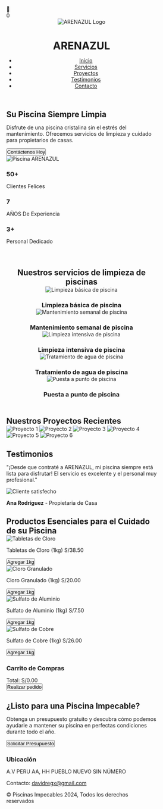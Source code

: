 <html lang="es">
<head>
  <meta charset="UTF-8">
  <meta name="viewport" content="width=device-width, initial-scale=0.6">
  <title>ARENAZUL: Mantenimiento de Piscinas</title>
  <style>
    /* Reset and Global Styles */
    * {
      margin: 0;
      padding: 0;
      box-sizing: border-box;
    }

   body {
      font-family: 'Arial', sans-serif;
      line-height: 1.6;
      background-color: #d6f0f1;
    }

    /* Header Section */
   header {
      background-color: #c7c7c2;
      padding: 10px 20px;
      box-shadow: 0 4px 8px rgba(0, 0, 0, 0.1);
      display: flex;
      justify-content: space-between;
      align-items: center;
      border-radius: 15px;
      margin: 20px;
      position: relative;
    }

  header .logo {
      display: flex;
      align-items: center;
    }

   header .logo img {
      background-color: transparent;
      width: 80px;
      height: auto;
    }

   nav ul {
      display: flex;
      justify-content: flex-end;
      list-style-type: none;
      padding: 0;
    }

   nav ul li {
      margin-left: 20px;
      font-size: 15px;
    }

   nav ul li a {
      color: white;
      text-decoration: none;
      font-weight: bold;
      text-transform: uppercase;
    }

   nav ul li a:hover {
      color: #d6f0f1;
    }

    /* Contenedor para logo y título */
.header-container {
  display: flex;
  align-items: center;  /* Alinea el logo y título verticalmente */
  justify-content: space-between; /* Espacio entre el logo y el título */
  width: 100%; /* Asegura que ocupe todo el ancho disponible */
}

/* Estilo para el logo */
.logo img {
  width: 80px;  /* Tamaño del logo */
  height: auto;
  background-color: transparent;
}

/* Estilo para el título */
.header-title h1 {
  font-size: 24px;  /* Tamaño del texto */
  color: #ffffff;  /* Color blanco para el texto */
  margin-left: 20px;  /* Espacio entre el logo y el título */
  font-weight: bold;  /* Hacer que el título sea más prominente */
  text-transform: uppercase;  /* Poner el título en mayúsculas */
}

/* Ajuste para pantallas pequeñas (móviles) */
@media (max-width: 768px) {
  .header-title h1 {
    font-size: 18px;  /* Reducir el tamaño en dispositivos móviles */
    text-align: center;  /* Centrar el texto en móviles si es necesario */
    margin-left: 10px;  /* Ajustar margen si es necesario */
  }
}

/* Estilo para el título en el encabezado */
.header-title {
  flex: 1;
  text-align: center;
  color: #ffffff; /* Color blanco para que se vea bien sobre el fondo */
  font-size: 24px; /* Tamaño del texto */
  font-weight: bold; /* Hacer que el título sea más prominente */
}

header {
  background-color: #c7c7c2;
  padding: 10px 20px;
  box-shadow: 0 4px 8px rgba(0, 0, 0, 0.1);
  display: flex;
  justify-content: space-between;
  align-items: center;
  border-radius: 15px;
  margin: 20px;
  position: relative;
  flex-wrap: wrap; /* Asegura que el contenido se ajuste bien */
}

header .logo {
  display: flex;
  align-items: center;
}

header .logo img {
  background-color: transparent;
  width: 80px;
  height: auto;
}
/* Ajuste del tamaño del título para dispositivos móviles */
@media (max-width: 768px) {
  .header-title h1 {
    font-size: 18px;  /* Disminuir el tamaño del título en dispositivos móviles */
  }
}

    /* Icono flotante del carrito */
   #floating-cart-icon {
      position: fixed;
      top: 30px;
      right: 30px;
      z-index: 1000;
      background-color: #00A9E0;
      color: white;
      width: 50px;
      height: 50px;
      border-radius: 50%;
      display: flex;
      justify-content: center;
      align-items: center;
      font-size: 24px;
      cursor: pointer;
      box-shadow: 0 4px 10px rgba(0, 0, 0, 0.2);
      transition: all 0.3s ease;
    }

   #floating-cart-icon:hover {
      background-color: #ffde00;
      transform: scale(1.1);
    }

   #cart-badge {
      position: absolute;
      top: -5px;
      right: -5px;
      background-color: #ff6b6b;
      color: white;
      border-radius: 50%;
      width: 20px;
      height: 20px;
      font-size: 12px;
      display: flex;
      justify-content: center;
      align-items: center;
    }

    /* Hamburguesa */
   .menu-toggle {
      display: none;
      flex-direction: column;
      cursor: pointer;
      margin-left: auto;
    }

   .menu-toggle span {
      background-color: white;
      height: 4px;
      width: 20px;
      margin: 4px 0;
      border-radius: 5px;
    }

    /* Hero Section */
   .hero {
      display: flex;
      justify-content: space-between;
      align-items: center;
      background: linear-gradient(to right, #e8fbff, #d6f0f1);
      padding: 10px 20px;
      color: #0f172a;
      text-align: left;
      background-size: cover;
      background-position: center;
    }

   .hero-content h1 {
      font-size: 50px;
      margin-bottom: 0px;
    }

   .hero-content p {
      font-size: 20px;
      margin-bottom: 30px;
    }

   .hero button {
      background-color: #0f172a;
      padding: 15px 30px;
      font-size: 18px;
      border: none;
      color: white;
      cursor: pointer;
      border-radius: 5px;
    }

   .hero button:hover {
      background-color: #00A9E0;
    }

   .hero img {
      width: 50%;
      border-radius: 20px 0px 30px 0px;
    }

    /* Projects Section */
   .projects {
      padding: 20px 0;
      background-color: white;
      text-align: center;
    }

   .projects h2 {
      font-size: 36px;
      margin-bottom: 40px;
    }

  .project-gallery {
      display: grid;
      grid-template-columns: repeat(3, 1fr);
      gap: 20px;
    }

   .project-gallery img {
      width: 100%;
      height: 250px;
      object-fit: cover;
      border-radius: 10px;
      box-shadow: 0 4px 8px rgba(0, 0, 0, 0.1);
    }

    /* Services Section */
   .services {
      padding: 0px 30px;
      text-align: center;
    }

   .service-stats {
      display: flex;
      flex-direction: row;
      justify-content: space-around;
      margin-bottom: 50px;
    }

   .stat {
      padding: 30px;
      width: auto;
    }

   .stat h3 {
      font-size: 48px;
    }

   .stat p {
      font-size: 18px;
    }
    
    /* Sección de servicios */
   section {
      padding: 20px;
      margin: 20px;
    }

    /* Título centrado */
   h2 {
      text-align: center;
      margin-bottom: 20px;
    }

    /* Contenedor de servicios */
   .service {
      display: row;
      width: 48%;
      text-align: center;
      margin: 10px;
      box-sizing: border-box;
    }

    /* Imágenes dentro de los servicios */
  .service img {
      width: 100%;
      height: 250px;
      object-fit: cover;
      border-radius: 10px;
    }
/* Contenedor de servicios */
#servicios {
  padding: 20px;
  text-align: center;
}

/* Diseño de Grid para servicios en escritorio */
#servicios .service {
  display: inline-block;
  width: 100%; /* Por defecto, los servicios ocuparán toda la fila */
  text-align: center;
  margin: 10px 0;
}

#servicios .service img {
  width: 100%;
  height: 250px;
  object-fit: cover;
  border-radius: 10px;
  margin-bottom: 20px;
}

/* Layout de 3 columnas en pantallas grandes (escritorio) */
@media (min-width: 1024px) {
  #servicios {
    display: grid;
    grid-template-columns: repeat(3, 1fr); /* 3 columnas */
    gap: 20px; /* Espacio entre los servicios */
  }

  #servicios .service {
    width: auto; /* Dejar que el grid maneje el tamaño */
  }
}

/* Ajuste para pantallas más pequeñas (tabletas o móviles) */
@media (max-width: 1024px) {
  #servicios {
    display: grid;
    grid-template-columns: repeat(2, 1fr); /* 2 columnas en tabletas */
    gap: 20px; /* Espacio entre los servicios */
  }
}

/* Ajuste para pantallas muy pequeñas (móviles) */
@media (max-width: 768px) {
  #servicios {
    display: grid;
    grid-template-columns: 1fr; /* 1 columna en móviles */
    gap: 20px; /* Espacio entre los servicios */
  }
}

    /* Testimonials Section */
   .testimonials {
      background-color: #d6f0f1;
      text-align: center;
    }

   .testimonials h2 {
      font-size: 36px;
      margin-bottom: 30px;
    }

   .testimonial img {
      width: 100%;
      border-radius: 20px 0px 30px 0px;
    }

   .testimonial {
      background-color: white;
      padding: 10px;
      border-radius: 20px;
      box-shadow: 0 4px 8px rgba(0, 0, 0, 0.5);
      max-width: 600px;
      margin: 0 auto;
    }

   .testimonial p {
      font-size: 20px;
      color: #555;
      margin-bottom: 20px;
    }

   .testimonial strong {
      font-size: 18px;
      color: #00A9E0;
    }

    /* Products Section */
   .products {
      padding: 20px 20px;
      background-color: white;
      text-align: center;
    }

   .products h2 {
      font-size: 36px;
      margin-bottom: 40px;
    }

   .product-gallery {
      display: grid;
      grid-template-columns: repeat(3, 1fr);
      gap: 20px;
    }

   .product {
      background-color: #f9f9f9;
      padding: 20px;
      border-radius: 10px;
      box-shadow: 0 4px 8px rgba(0, 0, 0, 0.1);
    }

   .product img {
      width: 100%;
      border-radius: 10px;
      margin-bottom: 20px;
    }

   .product p {
      font-size: 18px;
      color: #333;
      margin-bottom: 20px;
    }

   .product button {
      padding: 10px 20px;
      background-color: #ffde00;
      color: white;
      border: none;
      cursor: pointer;
      border-radius: 5px;
    }

   .product button:hover {
      background-color: #00A9E0;
    }

    /* Floating Cart */
   #floating-cart {
      position: fixed;
      top: 100px;
      right: 30px;
      width: 350px;
      padding: 20px;
      background-color: #fff;
      border-radius: 10px;
      box-shadow: 0 8px 25px rgba(0, 0, 0, 0.2);
      z-index: 9999;
      max-height: 500px;
      overflow-y: auto;
      display: none;
      border: 2px solid #00A9E0;
    }

   #floating-cart h3 {
      margin-bottom: 20px;
      font-size: 22px;
      color: #00A9E0;
      text-align: center;
      border-bottom: 2px solid #eee;
      padding-bottom: 10px;
    }

   #floating-cart ul {
      list-style-type: none;
      padding: 0;
    }

   #floating-cart ul li {
      display: flex;
      align-items: center;
      margin-bottom: 15px;
      font-size: 16px;
      padding-bottom: 15px;
      border-bottom: 1px solid #eee;
    }

   #floating-cart ul li img {
      width: 60px;
      height: 60px;
      margin-right: 10px;
      object-fit: cover;
      border-radius: 5px;
    }

   .cart-item-details {
      flex-grow: 1;
    }

  .cart-item-name {
      font-weight: bold;
    }

   .cart-item-price {
      color: #00A9E0;
    }

   .cart-quantity-controls {
      display: flex;
      align-items: center;
      margin-top: 5px;
    }

   .cart-quantity-controls button {
      width: 30px;
      height: 30px;
      background: #00A9E0;
      color: white;
      border: none;
      border-radius: 50%;
      font-weight: bold;
      cursor: pointer;
      display: flex;
      justify-content: center;
      align-items: center;
    }

  .cart-quantity-controls span {
      margin: 0 10px;
      min-width: 20px;
      text-align: center;
    }

   .remove-item {
      background: none;
      border: none;
      color: #ff6b6b;
      cursor: pointer;
      margin-left: 10px;
      font-size: 20px;
    }

   .cart-total {
      font-size: 20px;
      font-weight: bold;
      text-align: right;
      margin: 20px 0;
      padding-top: 10px;
      border-top: 2px solid #eee;
    }

   .cart-total span {
      color: #00A9E0;
    }

   #checkout-btn {
      padding: 12px 20px;
      background-color: #ffde00;
      color: #333;
      border: none;
      cursor: pointer;
      border-radius: 5px;
      font-size: 16px;
      font-weight: bold;
      width: 100%;
      transition: background-color 0.3s;
    }

   #checkout-btn:hover {
      background-color: #00A9E0;
      color: white;
    }

    /* Contact Section */
   .contact {
      padding: 50px 30px;
      background-color: #d6f0f1;
      text-align: center;
    }

   .contact h2 {
      font-size: 36px;
      margin-bottom: 30px;
    }

   .contact p {
      font-size: 20px;
      color: #555;
      margin-bottom: 30px;
    }

  .contact button {
      padding: 15px 30px;
      font-size: 18px;
      background-color: #00A9E0;
      color: white;
      border: none;
      cursor: pointer;
      border-radius: 5px;
    }

  .contact button:hover {
      background-color: #ffde00;
    }

    /* Footer Section */
   footer {
      background-color: #00A9E0;
      color: white;
      text-align: center;
      padding: 20px 0;
    }

   .social-media a {
      color: white;
      text-decoration: none;
      margin: 0 10px;
    }

   .social-media a:hover {
      color: #ffde00;
    }

    /* Estilos del pie de página */
   footer {
      background-color: #333;
      color: white;
      text-align: center;
      padding: 20px;
    }

   footer a {
      color: #fff;
      text-decoration: none;
    }

    /* Estilos adicionales */
   #ubicacion {
      margin-top: 20px;
    }

   #ubicacion h3 {
      font-size: 18px;
      margin-bottom: 10px;
    }

    /* Estilos para el logo */
   .logo img {
      width: 100px;
    }

    /* Notification */
   .notification {
      position: fixed;
      bottom: 20px;
      left: 50%;
      transform: translateX(-50%);
      background-color: #00A9E0;
      color: white;
      padding: 15px 30px;
      border-radius: 50px;
      box-shadow: 0 4px 10px rgba(0, 0, 0, 0.2);
      z-index: 10000;
      font-weight: bold;
      display: none;
    }
    
    /* ========================================== */
    /* MEJORAS ESPECÍFICAS PARA DISPOSITIVOS MÓVILES */
    /* ========================================== */
    
    /* Prevenir desbordamiento horizontal */
   html, body {
      max-width: 100%;
      overflow-x: hidden;
    }
    
    /* Header para móvil */
   @media (max-width: 768px) {
      header {
        padding: 10px 15px;
        flex-direction: row;
        justify-content: space-between;
        align-items: center;
        margin: 10px;
      }

   .logo img {
        width: 50px;
      }

   nav ul {
        display: none;
        flex-direction: column;
        margin-top: 10px;
        width: 100%;
        padding: 10px 0;
        background-color: #363a3b;
        border-radius: 10px;
        position: absolute;
        top: 100%;
        left: 0;
        z-index: 100;
      }

   nav ul li {
        margin: 10px 0;
        font-size: 14px;
        text-align: center;
      }

  nav ul li a {
        font-size: 1rem;
        padding: 8px 0;
        display: block;
      }

  .menu-toggle {
        display: flex;
      }

   nav ul.open {
        display: flex;
      }
      
  #floating-cart-icon {
        top: 20px;
        right: 20px;
        width: 40px;
        height: 40px;
        font-size: 18px;
      }
    }

    /* Hero section para móvil */
  @media (max-width: 768px) {
      .hero {
        flex-direction: column;
        text-align: center;
        padding: 20px 15px;
        margin: 10px;
      }

  .hero-content h1 {
        font-size: 2rem;
        line-height: 1.2;
      }

  .hero-content p {
        font-size: 1.1rem;
        margin-bottom: 20px;
      }

   .hero button {
        padding: 12px 25px;
        font-size: 1rem;
        width: 100%;
        max-width: 300px;
        margin: 10px 0;
      }

  .hero img {
        width: 100%;
        border-radius: 10px;
        margin-top: 20px;
      }
    }

    /* Servicios para móvil */
   @media (max-width: 768px) {
      section {
        margin: 10px;
        padding: 15px;
      }
      
  .service {
        display: row;
        width: 100%;
        margin: 5px 0;
      }
      
  .service img {
        height: 200px;
      }
    }

    /* Proyectos para móvil - 2 en 2 */
   @media (max-width: 768px) {
      .projects {
        margin: 10px;
        padding: 15px 0;
      }
      
  .projects h2 {
        font-size: 1.8rem;
        margin-bottom: 20px;
      }
      
   .project-gallery {
        grid-template-columns: repeat(2, 1fr);
        gap: 10px;
      }
      
  .project-gallery img {
        height: 180px;
      }
    }

    /* Testimonios para móvil */
   @media (max-width: 768px) {
      .testimonials {
        margin: 10px;
        padding: 15px;
      }
      
   .testimonials h2 {
        font-size: 1.8rem;
        margin-bottom: 20px;
      }
      
   .testimonial {
        padding: 15px;
      }
      
   .testimonial p {
        font-size: 1.1rem;
      }
    }

    /* Productos para móvil - 2 en 2 */
   @media (max-width: 768px) {
      .products {
        margin: 10px;
        padding: 15px;
      }
      
  .products h2 {
        font-size: 1.8rem;
        margin-bottom: 20px;
      }
      
  .product-gallery {
        grid-template-columns: repeat(2, 1fr);
        gap: 10px;
      }
      
   .product {
        padding: 15px;
      }
      
   .product p {
        font-size: 1.1rem;
      }
      
   .product button {
        width: 100%;
      }
    }

    /* Contacto para móvil */
  @media (max-width: 768px) {
      .contact {
        margin: 10px;
        padding: 30px 15px;
      }
      
  .contact h2 {
        font-size: 1.8rem;
      }
      
  .contact p {
        font-size: 1.1rem;
      }
      
   .contact button {
        padding: 12px 25px;
        font-size: 1rem;
        width: 100%;
        max-width: 300px;
      }
    }

    /* Carrito para móvil - centrado verticalmente */
  @media (max-width: 768px) {
      #floating-cart {
        width: 200%;
        max-width: 450px;
        padding: 15px;
        top: 50%;
        right: 15px;
        transform: translateY(-50%);
        max-height: 80vh;
      }
    }
/* Aumentar tamaño del icono flotante del carrito en móviles */
@media (max-width: 768px) {
  #floating-cart-icon {
    width: 80px;  /* Aumentar tamaño del icono */
    height: 80px;  /* Aumentar tamaño del icono */
    font-size: 36px;  /* Aumentar tamaño del ícono dentro */
  }
}

    /* Footer para móvil */
  @media (max-width: 768px) {
      footer {
        padding: 15px;
      }
      
  #ubicacion h3 {
        font-size: 1.1rem;
      }
      
  #ubicacion p {
        font-size: 0.95rem;
      }
    }

    /* Estadísticas para móvil */
   @media (max-width: 768px) {
      .services {
        margin: 10px;
        padding: 0 15px;
      }
      
   .service-stats {
        flex-direction: row;
        flex-wrap: wrap;
        margin-bottom: 30px;
      }
      
  .stat {
        flex: 1 0 30%;
        padding: 15px;
        min-width: 120px;
      }
      
   .stat h3 {
        font-size: 2rem;
      }
      
   .stat p {
        font-size: 0.9rem;
      }
    }

    /* Notificación para móvil */
   @media (max-width: 768px) {
      .notification {
        padding: 12px 25px;
        font-size: 0.95rem;
        max-width: 90%;
      }
    }

    /* Ajustes para pantallas muy pequeñas */
   @media (max-width: 480px) {
      .hero-content h1 {
        font-size: 1.8rem;
      }
      
   .projects h2, .services h2, .testimonials h2, 
      .products h2, .contact h2 {
        font-size: 1.6rem;
      }
      
  .stat h3 {
        font-size: 1.8rem;
      }
      
      /* Ajustar a 1 columna en pantallas muy pequeñas */
   @media (max-width: 480px) {
        .project-gallery, .product-gallery {
          grid-template-columns: 1fr;
        }
      }
    }
  </style>
</head>
<body>
  <!-- Icono flotante del carrito - Siempre en la parte superior derecha -->
  <div id="floating-cart-icon">
    🛒
    <div id="cart-badge">0</div>
  </div>
  
<header>
  <div class="header-container">
    <div class="logo">
      <img src="https://cdn.wegic.ai/assets/onepage/thread/icon/1750689479539.png" alt="ARENAZUL Logo">
    </div>
    <div class="header-title">
      <h1>ARENAZUL</h1>
    </div>
  </div>
  <div class="menu-toggle" onclick="toggleMenu()">
    <span></span>
    <span></span>
    <span></span>
  </div>
  <nav>
    <ul>
      <li><a href="#home">Inicio</a></li>
      <li><a href="#servicios">Servicios</a></li>
      <li><a href="#projects">Proyectos</a></li>
      <li><a href="#testimonials">Testimonios</a></li>
      <li><a href="#contact">Contacto</a></li>
    </ul>
  </nav>
</header>


  <!-- Hero Section -->
  <section id="home" class="hero">
    <div class="hero-content">
      <h1>Su Piscina Siempre Limpia</h1>
      <p>Disfrute de una piscina cristalina sin el estrés del mantenimiento. Ofrecemos servicios de limpieza y cuidado para propietarios de casas.</p>
      <button onclick="window.location.href='https://wa.link/f1hhk0';">Contáctenos Hoy</button>
    </div>
    <img src="https://txcdn-prod-a1art.xiaopiu.com/assets/images/app_1925013562074480641/1925013562078674945/6656a072-e611-491d-a643-628c73e7e2d6.jpeg?oldPrompt=A crystal-clear swimming pool reflecting the bright sunlight, surrounded by a well-maintained garden, showcasing pristine water and sparkling clean tiles. The pool is inviting and refreshing, with a sense of cleanliness and tranquility. In the background, a modern house can be seen, subtly suggesting the target audience of homeowners. (Emphasis on cleanliness, clarity, and inviting atmosphere:1.2), (no people in the scene), (professional photography)." alt="Piscina ARENAZUL">
  </section>
  
  <!-- Services Stats Section -->
  <section id="services" class="services">
    <div class="service-stats">
      <div class="stat">
        <h3>50+</h3>
        <p>Clientes Felices</p>
      </div>
      <div class="stat">
        <h3>7</h3>
        <p>AÑOS De Experiencia</p>
      </div>
      <div class="stat">
        <h3>3+</h3>
        <p>Personal Dedicado</p>
      </div>
    </div>
  </section>
  
  <!-- Sección de Servicios -->
  <section id="servicios">
    <h2>Nuestros servicios de limpieza de piscinas</h2>
    <div class="service">
        <img src="https://www.lavanguardia.com/files/image_449_220/uploads/2022/06/15/62a9ad6dd74fb.jpeg" alt="Limpieza básica de piscina">
        <h3>Limpieza básica de piscina</h3>
    </div>
    <div class="service">
        <img src="https://www.tuandco.com/aprendeymejora/wp-content/uploads/2020/04/principal.jpg" alt="Mantenimiento semanal de piscina">
        <h3>Mantenimiento semanal de piscina</h3>
    </div>
    <div class="service">
        <img src="https://lh3.googleusercontent.com/gps-cs/AIky0YVIBZKeG3P0bh4GMiaCE6Vs_GuVz3pLWvFTmNnEdEgmIH6wGXXIFcNf4vRCoVbg8rkLztjS04R9fL_zsf956Nyin8dnQabBxbt-eVZy9n7g5x2Zegs7o4p1hANSBbcvKY-CpqRfRUiwHOJ1=w4000-h3000-p-k-no" alt="Limpieza intensiva de piscina">
        <h3>Limpieza intensiva de piscina</h3>
    </div>
    <div class="service">
        <img src="https://nautilusbr.com/dev/wp-content/uploads/close-up-de-mao-segurando-fita-de-medicao-de-ph-na-agua-da-piscina.jpeg" alt="Tratamiento de agua de piscina">
        <h3>Tratamiento de agua de piscina</h3>
    </div>
    <div class="service">
        <img src="https://www.hidrotec.com/wp-content/uploads/2024/01/preparar-piscina-verano.webp" alt="Puesta a punto de piscina">
        <h3>Puesta a punto de piscina</h3>
    </div>
  </section>

  <!-- Our Projects Section -->
  <section id="projects" class="projects">
    <h2>Nuestros Proyectos Recientes</h2>
    <div class="project-gallery">
      <img src="https://lh3.googleusercontent.com/gps-cs/AIky0YWTgWhMgCINg0P7MCRvFQ6S_2pjcHDxa0cGAqcu8sdChfAU5i5gX1RFxVovDp3MIxJ5UBeuacjPrHWbEvUI4nUSXVWShUJXGqH9a5nXzexSZDha55Xy2oUl0eWnkWxSS056mG7SSF8Vfm0=w3840-h2160-p-k-no" alt="Proyecto 1">
      <img src="https://lh3.googleusercontent.com/gps-cs/AIky0YWTgWhMgCINg0P7MCRvFQ6S_2pjcHDxa0cGAqcu8sdChfAU5i5gX1RFxVovDp3MIxJ5UBeuacjPrHWbEvUI4nUSXVWShUJXGqH9a5nXzexSZDha55Xy2oUl0eWnkWxSS056mG7SSF8Vfm0=w3840-h2160-p-k-no" alt="Proyecto 2">
      <img src="https://lh3.googleusercontent.com/gps-cs/AIky0YXRadNFxZwk-GjtcE5qCL4sILUiGbaS-xzHM8V30PhbIX_mOahPqyQmxIajXIyKjA5rcQtTIOFrY-dIXafAwD8qolFwVA3eDEWKtJKxZadhbGTLsPOl0bC9RPJwKSyMtH178_2wFImqK_kn=w4160-h3120-p-k-no" alt="Proyecto 3">
      <img src="https://lh3.googleusercontent.com/gps-cs/AIky0YXbcEZDRS2R4BlH1aIecDNpKgdSKlomaJJ-IZ_RGvv1F-zE8VJ-zCW4RyKbSSvxt7VFPkME-171ong9ulOOb2ouIpsb5NOwLUEoMj7E3OAbfGsNi65WLE_AY_Oyod0ZIPXu2RSLroCZCAu8=w4160-h3120-p-k-no" alt="Proyecto 4">
      <img src="https://lh3.googleusercontent.com/gps-cs/AIky0YWhbbPVB7G5IqJrstFiNOsmhQuRlXVeWgKxSAdMKsWrmKsVniqxDxtnrQSPxOZa3dZlq2gyJ3A7B2MC_tKjCfMmh9p7PkM0TGhKvxvgYd6uokFSZEwe_LUdJvqeulRd4AQWp9DzfkiDIOkI=w4608-h3456-p-k-no" alt="Proyecto 5">
      <img src="https://lh3.googleusercontent.com/gps-cs/AIky0YWglv-HM0EpZ0Rrfm3_LA_Pd3oAU9WVk12GZL1qUNG9PHxOXJ2DdCeqyIQ6gb46_R-9YzLhw6O_Vmy8YX9DFeGrtRW7Qo6BLtIQB7g3T5l-pC7A6m6DfbUY9gCC7i2T7ruvIF6invi2Uwhg=w4608-h3456-p-k-no" alt="Proyecto 6">
    </div>
  </section>

  <!-- Testimonials Section -->
  <section id="testimonials" class="testimonials">
    <h2>Testimonios</h2>
    <div class="testimonial">
      <p>"¡Desde que contraté a ARENAZUL, mi piscina siempre está lista para disfrutar! El servicio es excelente y el personal muy profesional."</p>
      <img src="https://txcdn-prod-a1art.xiaopiu.com/assets/images/app_1925013562074480641/1925013562078674945/84d609b0-2f3d-4459-b9b7-6b3f0df73055.jpeg?oldPrompt=A serene and crystal-clear swimming pool reflecting the bright sky, surrounded by a well-maintained patio with comfortable lounge chairs, showcasing the joy and satisfaction of happy homeowners (trustworthy:1.2), suggesting relaxation and a carefree lifestyle (professional:1.1), pristine water (clean:1.3), natural sunlight, enhancing the inviting ambiance, no visible cleaning equipment" alt="Cliente satisfecho">
      <p><strong>Ana Rodríguez</strong> - Propietaria de Casa</p>
    </div>
  </section>

  <!-- Products Section -->
  <section id="products" class="products">
    <h2>Productos Esenciales para el Cuidado de su Piscina</h2>
    <div class="product-gallery">
      <div class="product">
        <img src="https://ceramicorpcenter.pe/wp-content/uploads/2024/05/CLORO-PASTILLAS.jpg" alt="Tabletas de Cloro">
        <p>Tabletas de Cloro (1kg) S/38.50</p>
        <button onclick="addToCart('Tabletas de Cloro', 38.50, 'https://ceramicorpcenter.pe/wp-content/uploads/2024/05/CLORO-PASTILLAS.jpg')">Agregar 1kg</button>
      </div>
      <div class="product">
        <img src="https://insumosquimicos.pe/wp-content/uploads/2021/08/Cloro-granulado-.jpg" alt="Cloro Granulado">
        <p>Cloro Granulado (1kg) S/20.00</p>
        <button onclick="addToCart('Cloro Granulado', 20.00, 'https://insumosquimicos.pe/wp-content/uploads/2021/08/Cloro-granulado-.jpg')">Agregar 1kg</button>
      </div>
      <div class="product">
        <img src="https://aquagardens.com.ec/wp-content/uploads/2021/07/AQUA-7-800x800-1.jpg" alt="Sulfato de Aluminio">
        <p>Sulfato de Aluminio (1kg) S/7.50</p>
        <button onclick="addToCart('Sulfato de Aluminio', 7.50, 'https://aquagardens.com.ec/wp-content/uploads/2021/07/AQUA-7-800x800-1.jpg')">Agregar 1kg</button>
      </div>
      <div class="product">
        <img src="https://sulcosa.b-cdn.net/wp-content/uploads/2024/04/Sulfato-de-cobre-pentahidratado.webp" alt="Sulfato de Cobre">
        <p>Sulfato de Cobre (1kg) S/26.00</p>
        <button onclick="addToCart('Sulfato de Cobre', 26.00, 'https://sulcosa.b-cdn.net/wp-content/uploads/2024/04/Sulfato-de-cobre-pentahidratado.webp')">Agregar 1kg</button>
      </div>
    </div>
  </section>

  <!-- Floating Cart Section -->
  <div id="floating-cart">
    <h3>Carrito de Compras</h3>
    <ul id="cart-list"></ul>
    <div class="cart-total">Total: <span id="cart-total">S/0.00</span></div>
    <button id="checkout-btn" onclick="checkout()">Realizar pedido</button>
  </div>
  
  <!-- Notification -->
  <div class="notification" id="notification"></div>

  <!-- Contact Section -->
  <section id="contact" class="contact">
    <h2>¿Listo para una Piscina Impecable?</h2>
    <p>Obtenga un presupuesto gratuito y descubra cómo podemos ayudarle a mantener su piscina en perfectas condiciones durante todo el año.</p>
     <button onclick="window.location.href='https://wa.link/f1hhk0';">Solicitar Presupuesto</button>
  </section>
  
  <!-- Sección de ubicación -->
  <footer>
    <div id="ubicacion">
      <h3>Ubicación</h3>
      <p>A.V PERU AA, HH PUEBLO NUEVO SIN NÚMERO</p>
      <p>Contacto: <a href="mailto:davidregx@gmail.com">davidregx@gmail.com</a></p>
    </div>
  </footer>

  <!-- Footer Section -->
  <footer>
    <div class="footer-content">
      <p>&copy; Piscinas Impecables 2024, Todos los derechos reservados</p>
    </div>
  </footer>

  <script>
    // Variables globales
    let cart = [];
    let cartVisible = false;

    // Funciones del carrito
    function addToCart(productName, productPrice, productImage) {
      // Verificar si el producto ya está en el carrito
      const existingItem = cart.find(item => item.name === productName);
      
      if (existingItem) {
        // Incrementar en 1kg (1 unidad)
        existingItem.quantity++;
      } else {
        // Agregar nuevo producto (1kg)
        cart.push({ 
          name: productName, 
          price: productPrice, 
          image: productImage, 
          quantity: 1 
        });
      }
      
      updateCart();
      showNotification(`1kg de ${productName} añadido al carrito`);
      
      // Mantener el carrito abierto después de añadir
      document.getElementById('floating-cart').style.display = 'block';
      cartVisible = true;
    }

    function updateCart() {
      const cartList = document.getElementById('cart-list');
      const cartTotalElement = document.getElementById('cart-total');
      const cartBadge = document.getElementById('cart-badge');
      let total = 0;
      let itemCount = 0;
      
      cartList.innerHTML = '';
      
      cart.forEach((item, index) => {
        const li = document.createElement('li');
        const itemTotal = item.price * item.quantity;
        total += itemTotal;
        itemCount += item.quantity;
        
        li.innerHTML = `

          <img src="${item.image}" alt="${item.name}">
          <div class="cart-item-details">
            <p class="cart-item-name">${item.name}</p>
            <p class="cart-item-price">S/${item.price.toFixed(2)}/kg</p>
            <div class="cart-quantity-controls">
              <button onclick="changeQuantity(${index}, -1, event)">-</button>
              <span>${item.quantity} kg</span>
              <button onclick="changeQuantity(${index}, 1, event)">+</button>
            </div>
          </div>
          <button class="remove-item" onclick="removeFromCart(${index}, event)">×</button>
        `;

        cartList.appendChild(li);
      });
      
      cartTotalElement.textContent = `S/${total.toFixed(2)}`;
      cartBadge.textContent = itemCount;
      
      // Mostrar carrito si hay productos
      if (cart.length > 0 && !cartVisible) {
        document.getElementById('floating-cart').style.display = 'block';
        cartVisible = true;
      }
    }

    function changeQuantity(index, change, event) {
      // Detener la propagación del evento para evitar que se cierre el carrito
      event.stopPropagation();
      
      // Cambiar la cantidad en kg
      cart[index].quantity += change;
      
      // Si la cantidad es 0 o menos, eliminar el producto
      if (cart[index].quantity <= 0) {
        cart.splice(index, 1);
      }
      
      updateCart();
    }

    function removeFromCart(index, event) {
      // Detener la propagación del evento para evitar que se cierre el carrito
      event.stopPropagation();
      
      cart.splice(index, 1);
      updateCart();
      
      if (cart.length === 0) {
        document.getElementById('floating-cart').style.display = 'none';
        cartVisible = false;
      }
    }

    function toggleCart() {
      const cartElement = document.getElementById('floating-cart');
      
      if (cart.length === 0) {
        showNotification("El carrito está vacío");
        return;
      }
      
      if (cartElement.style.display === 'block') {
        cartElement.style.display = 'none';
        cartVisible = false;
      } else {
        cartElement.style.display = 'block';
        cartVisible = true;
      }
    }

    function checkout() {
      if (cart.length === 0) {
        showNotification("El carrito está vacío");
        return;
      }
      
      let message = "¡Hola ARENAZUL! Quiero hacer un pedido de productos para piscina:\n\n";
      let total = 0;
      
      cart.forEach(item => {
        const itemTotal = item.price * item.quantity;
        total += itemTotal;
        message += `- ${item.name}: ${item.quantity} kg - S/${itemTotal.toFixed(2)}\n`;
      });
      
      message += `\nTotal: S/${total.toFixed(2)}`;
      
      const whatsappUrl = `https://wa.me/51999999999?text=${encodeURIComponent(message)}`;
      window.open(whatsappUrl, '_blank');
    }

    // Funciones auxiliares
    function showNotification(message) {
      const notification = document.getElementById('notification');
      notification.textContent = message;
      notification.style.display = 'block';
      
      setTimeout(() => {
        notification.style.transition = 'opacity 0.5s';
        notification.style.opacity = '0';
        setTimeout(() => {
          notification.style.display = 'none';
          notification.style.opacity = '1';
        }, 500);
      }, 3000);
    }

    // Menú móvil
    function toggleMenu() {
      const navMenu = document.querySelector('nav ul');
      navMenu.classList.toggle('open');
    }

    // Cerrar carrito al hacer clic fuera de él
    document.addEventListener('click', function(event) {
      const cartElement = document.getElementById('floating-cart');
      const cartIcon = document.getElementById('floating-cart-icon');
      
      // Verificar si el clic fue fuera del carrito y fuera del icono del carrito
      if (cartVisible && 
          !cartElement.contains(event.target) && 
          event.target !== cartIcon &&
          !cartIcon.contains(event.target)) {
        cartElement.style.display = 'none';
        cartVisible = false;
      }
    });

    // Inicializar
    document.getElementById('floating-cart-icon').addEventListener('click', toggleCart);
    
    // Prevenir el desplazamiento horizontal en móvil
    window.addEventListener('resize', function() {
      if (window.innerWidth < 768) {
        document.body.style.overflowX = 'hidden';
      } else {
        document.body.style.overflowX = 'auto';
      }
    });
    
    // Ajustar posición del carrito al desplazar
    window.addEventListener('scroll', function() {
      if (window.innerWidth < 768 && cartVisible) {
        const cartElement = document.getElementById('floating-cart');
        cartElement.style.top = '50%';
        cartElement.style.transform = 'translateY(-50%)';
      }
    });
  </script>
</body>
</html>
